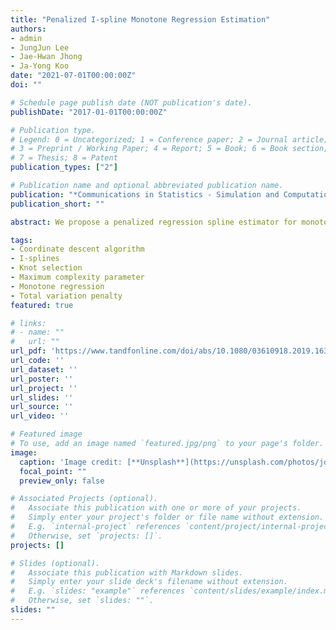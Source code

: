 ```yaml
---
title: "Penalized I-spline Monotone Regression Estimation"
authors:
- admin
- JungJun Lee
- Jae-Hwan Jhong
- Ja-Yong Koo
date: "2021-07-01T00:00:00Z"
doi: ""

# Schedule page publish date (NOT publication's date).
publishDate: "2017-01-01T00:00:00Z"

# Publication type.
# Legend: 0 = Uncategorized; 1 = Conference paper; 2 = Journal article;
# 3 = Preprint / Working Paper; 4 = Report; 5 = Book; 6 = Book section;
# 7 = Thesis; 8 = Patent
publication_types: ["2"]

# Publication name and optional abbreviated publication name.
publication: "*Communications in Statistics - Simulation and Computation*, 50(11), 3714-3732"
publication_short: ""

abstract: We propose a penalized regression spline estimator for monotone regression. To construct the estimator, we adopt the I-splines with the total variation penalty. The I-splines lend themselves to the monotonicity because of the simpler form of restrictions, and the total variation penalty induces a data-driven knot selection scheme. A coordinate descent algorithm is developed for the estimator. If the number of complexity parameter candidates sufficiently increases, the algorithm considers all possible monotone linear spline fits to the given data. The pruning process of the algorithm not only provides numerical stability, but also implements the data-driven knot selection. We also compute the maximum candidate of the complexity parameter to facilitate complexity parameter selection. Extensive numerical studies show that the proposed estimator captures spatially inhomogeneous behaviors of data, such as sudden jumps.

tags:
- Coordinate descent algorithm
- I-splines
- Knot selection
- Maximum complexity parameter
- Monotone regression
- Total variation penalty
featured: true

# links:
# - name: ""
#   url: ""
url_pdf: 'https://www.tandfonline.com/doi/abs/10.1080/03610918.2019.1630433'
url_code: ''
url_dataset: ''
url_poster: ''
url_project: ''
url_slides: ''
url_source: ''
url_video: ''

# Featured image
# To use, add an image named `featured.jpg/png` to your page's folder. 
image:
  caption: 'Image credit: [**Unsplash**](https://unsplash.com/photos/jdD8gXaTZsc)'
  focal_point: ""
  preview_only: false

# Associated Projects (optional).
#   Associate this publication with one or more of your projects.
#   Simply enter your project's folder or file name without extension.
#   E.g. `internal-project` references `content/project/internal-project/index.md`.
#   Otherwise, set `projects: []`.
projects: []

# Slides (optional).
#   Associate this publication with Markdown slides.
#   Simply enter your slide deck's filename without extension.
#   E.g. `slides: "example"` references `content/slides/example/index.md`.
#   Otherwise, set `slides: ""`.
slides: ""
---
```

